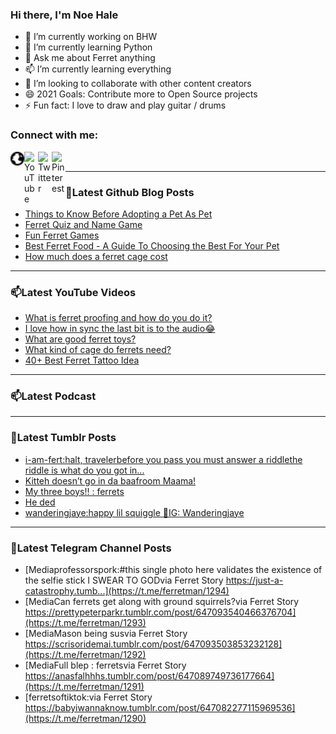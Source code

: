### Hi there, I'm Noe Hale

- 🔭 I’m currently working on BHW
- 🌱 I’m currently learning Python
- 💬 Ask me about Ferret anything
- 📫 I’m currently learning everything
- 🔭 I’m looking to collaborate with other content creators
- 😄 2021 Goals: Contribute more to Open Source projects
- ⚡ Fun fact: I love to draw and play guitar / drums

### Connect with me:

[<img align="left" alt="ferretvoice.com" width="22px" src="https://raw.githubusercontent.com/iconic/open-iconic/master/svg/globe.svg" />](https://ferretvoice.com)
[<img align="left" alt="YouTube" width="22px" src="https://cdn.jsdelivr.net/npm/simple-icons@v3/icons/youtube.svg" />](https://www.youtube.com/channel/UCk665XTfaMLVwFVWUmgnDiw)
[<img align="left" alt="Twitter" width="22px" src="https://cdn.jsdelivr.net/npm/simple-icons@v3/icons/twitter.svg" />](https://twitter.com/voiceferret)
[<img align="left" alt="Pinterest" width="22px" src="https://cdn.jsdelivr.net/npm/simple-icons@v3/icons/pinterest.svg" />](https://www.pinterest.com/voiceferret/)

<br />

---
### 🔭Latest Github Blog Posts
<!-- GITHUB:START -->
- [Things to Know Before Adopting a Pet As Pet](http://noehale.github.io/things-to-know-before-adopting-a-pet-as-pet/)
- [Ferret Quiz and Name Game](http://noehale.github.io/ferret-quiz/)
- [Fun Ferret Games](http://noehale.github.io/fun-ferret-games/)
- [Best Ferret Food - A Guide To Choosing the Best For Your Pet](http://noehale.github.io/best-ferret-food/)
- [How much does a ferret cage cost](http://noehale.github.io/how-much-does-a-ferret-cage-cost/)
<!-- GITHUB:END -->
---
### 📫Latest YouTube Videos

<!-- YOUTUBE:START -->
- [What is ferret proofing and how do you do it?](https://www.youtube.com/watch?v=81Syh_DJBQQ)
- [I love how in sync the last bit is to the audio😂](https://www.youtube.com/watch?v=WHBeGHwSlGY)
- [What are good ferret toys?](https://www.youtube.com/watch?v=tPxRilBzc0s)
- [What kind of cage do ferrets need?](https://www.youtube.com/watch?v=xzz6hC3sR5A)
- [40+ Best Ferret Tattoo Idea](https://www.youtube.com/watch?v=KIKqduR6Xcs)
<!-- YOUTUBE:END -->

---
### 📫Latest Podcast

<!-- PODCAST:START -->
<!-- PODCAST:END -->
---
### 📝Latest Tumblr Posts

<!-- TUMBLR:START -->
- [i-am-fert:halt, travelerbefore you pass you must answer a riddlethe riddle is what do you got in...](https://come-forth-into-the-light.tumblr.com/post/647119950325088256)
- [Kitteh doesn’t go in da baafroom Maama!](https://come-forth-into-the-light.tumblr.com/post/647097337511084032)
- [My three boys!! : ferrets](https://come-forth-into-the-light.tumblr.com/post/647074647148544000)
- [He ded](https://come-forth-into-the-light.tumblr.com/post/647029359143731200)
- [wanderingjaye:happy lil squiggle 🌱IG: Wanderingjaye ](https://come-forth-into-the-light.tumblr.com/post/647006725180997632)
<!-- TUMBLR:END -->
---
### 📝Latest Telegram Channel Posts

<!-- TELEGRAM:START -->
- [Mediaprofessorspork:#this single photo here validates the existence of the selfie stick I SWEAR TO GODvia Ferret Story https://just-a-catastrophy.tumb...](https://t.me/ferretman/1294)
- [MediaCan ferrets get along with ground squirrels?via Ferret Story https://prettypeterparkr.tumblr.com/post/647093540466376704](https://t.me/ferretman/1293)
- [MediaMason being susvia Ferret Story https://scrisoridemai.tumblr.com/post/647093503853232128](https://t.me/ferretman/1292)
- [MediaFull blep : ferretsvia Ferret Story https://anasfalhhhs.tumblr.com/post/647089749736177664](https://t.me/ferretman/1291)
- [ferretsoftiktok:via Ferret Story https://babyiwannaknow.tumblr.com/post/647082277115969536](https://t.me/ferretman/1290)
<!-- TELEGRAM:END -->
